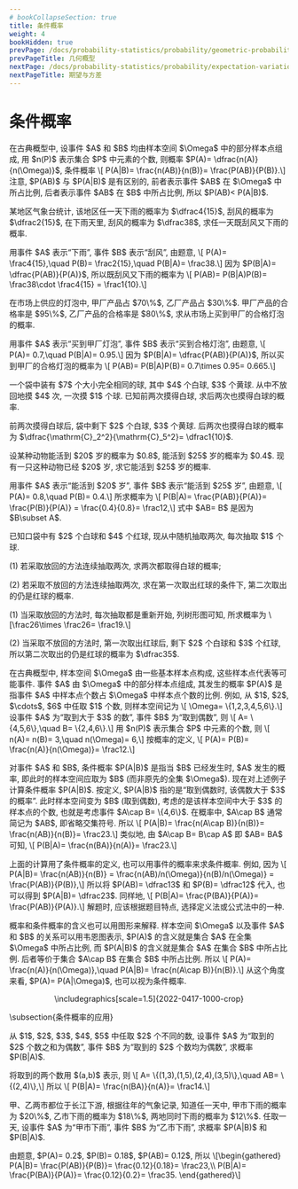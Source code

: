 ```yaml
---
# bookCollapseSection: true
title: 条件概率
weight: 4
bookHidden: true
prevPage: /docs/probability-statistics/probability/geometric-probability
prevPageTitle: 几何概型
nextPage: /docs/probability-statistics/probability/expectation-variation
nextPageTitle: 期望与方差
---
```


# 条件概率

<p>在古典概型中, 设事件 $A$ 和 $B$ 均由样本空间 $\Omega$ 中的部分样本点组成, 用 $n(P)$ 表示集合 $P$ 中元素的个数, 则概率 $P(A)= \dfrac{n(A)}{n(\Omega)}$, 条件概率 \[
    P(A|B)= \frac{n(AB)}{n(B)}= \frac{P(AB)}{P(B)}.\]
注意, $P(AB)$ 与 $P(A|B)$ 是有区别的, 前者表示事件 $AB$ 在 $\Omega$ 中所占比例, 后者表示事件 $AB$ 在 $B$ 中所占比例, 所以 $P(AB)< P(A|B)$.
</p>
<p><myexample>
<p>某地区气象台统计, 该地区任一天下雨的概率为 $\dfrac4{15}$, 刮风的概率为 $\dfrac2{15}$, 在下雨天里, 刮风的概率为 $\dfrac38$, 求任一天既刮风又下雨的概率.
</p>
</myexample>
<mysolution>
    <p>用事件 $A$ 表示“下雨”, 事件 $B$ 表示“刮风”, 由题意, \[
        P(A)= \frac4{15},\quad P(B)= \frac2{15},\quad
        P(B|A)= \frac38.\]
    因为 $P(B|A)= \dfrac{P(AB)}{P(A)}$, 所以既刮风又下雨的概率为 \[
        P(AB)= P(B|A)P(B)= \frac38\cdot \frac4{15}
        = \frac1{10}.\]
</p>
</mysolution>
</p>
<p><myexample>
<p>在市场上供应的灯泡中, 甲厂产品占 $70\%$, 乙厂产品占 $30\%$. 甲厂产品的合格率是 $95\%$, 乙厂产品的合格率是 $80\%$, 求从市场上买到甲厂的合格灯泡的概率.
</p>
</myexample>
<mysolution>
    <p>用事件 $A$ 表示“买到甲厂灯泡”, 事件 $B$ 表示“买到合格灯泡”, 由题意, \[
        P(A)= 0.7,\quad P(B|A)= 0.95.\]
    因为 $P(B|A)= \dfrac{P(AB)}{P(A)}$, 所以买到甲厂的合格灯泡的概率为 \[
        P(AB)= P(B|A)P(B)= 0.7\times 0.95= 0.665.\]
</p>
</mysolution>
</p>
<p><myexample>
<p>一个袋中装有 $7$ 个大小完全相同的球, 其中 $4$ 个白球, $3$ 个黄球. 从中不放回地摸 $4$ 次, 一次摸 $1$ 个球. 已知前两次摸得白球, 求后两次也摸得白球的概率.
</p>
</myexample>
<mysolution>
    <p>前两次摸得白球后, 袋中剩下 $2$ 个白球, $3$ 个黄球. 后两次也摸得白球的概率为 $\dfrac{\mathrm{C}_2^2}{\mathrm{C}_5^2}= \dfrac1{10}$.
</p>
</mysolution>
</p>
<p><myexample>
<p>设某种动物能活到 $20$ 岁的概率为 $0.8$, 能活到 $25$ 岁的概率为 $0.4$. 现有一只这种动物已经 $20$ 岁, 求它能活到 $25$ 岁的概率.
</p>
</myexample>
<mysolution>
    <p>用事件 $A$ 表示“能活到 $20$ 岁”, 事件 $B$ 表示“能活到 $25$ 岁”, 由题意, \[
        P(A)= 0.8,\quad P(B)= 0.4.\]
    所求概率为 \[
        P(B|A)= \frac{P(AB)}{P(A)}= \frac{P(B)}{P(A)}
        = \frac{0.4}{0.8}= \frac12,\]
    式中 $AB= B$ 是因为 $B\subset A$.
</p>
</mysolution>
</p>
<p><myexample>
<p>已知口袋中有 $2$ 个白球和 $4$ 个红球, 现从中随机抽取两次, 每次抽取 $1$ 个球.
</p>
<p>(1) 若采取放回的方法连续抽取两次, 求两次都取得白球的概率;
</p>
<p>(2) 若采取不放回的方法连续抽取两次, 求在第一次取出红球的条件下, 第二次取出的仍是红球的概率.
</p>
</myexample>
<mysolution>
    <p>(1) 当采取放回的方法时, 每次抽取都是重新开始, 列树形图可知, 所求概率为 \[\frac26\times \frac26= \frac19.\]
</p>
<p>(2) 当采取不放回的方法时, 第一次取出红球后, 剩下 $2$ 个白球和 $3$ 个红球, 所以第二次取出的仍是红球的概率为 $\dfrac35$.
</p>
</mysolution>


<p>在古典概型中, 样本空间 $\Omega$ 由一些基本样本点构成, 这些样本点代表等可能事件. 事件 $A$ 由 $\Omega$ 中的部分样本点组成, 其发生的概率 $P(A)$ 是指事件 $A$ 中样本点个数占 $\Omega$ 中样本点个数的比例. 例如, 从 $1$, $2$, $\cdots$, $6$ 中任取 $1$ 个数, 则样本空间记为 \[
    \Omega= \{1,2,3,4,5,6\}.\]
设事件 $A$ 为“取到大于 $3$ 的数”, 事件 $B$ 为“取到偶数”, 则 \[
    A= \{4,5,6\},\quad B= \{2,4,6\}.\]
用 $n(P)$ 表示集合 $P$ 中元素的个数, 则 \[
    n(A)= n(B)= 3,\quad n(\Omega)= 6,\]
按概率的定义, \[
    P(A)= P(B)= \frac{n(A)}{n(\Omega)}= \frac12.\]
</p>
<p>对事件 $A$ 和 $B$, 条件概率 $P(A|B)$ 是指当 $B$ 已经发生时, $A$ 发生的概率, 即此时的样本空间应取为 $B$ (而非原先的全集 $\Omega$). 现在对上述例子计算条件概率 $P(A|B)$. 按定义, $P(A|B)$ 指的是“取到偶数时, 该偶数大于 $3$ 的概率”. 此时样本空间变为 $B$ (取到偶数), 考虑的是该样本空间中大于 $3$ 的样本点的个数, 也就是考虑事件 $A\cap B= \{4,6\}$. 在概率中, $A\cap B$ 通常简记为 $AB$, 即省略交集符号. 所以 \[
    P(A|B)= \frac{n(A\cap B)}{n(B)}= \frac{n(AB)}{n(B)}= \frac23.\]
类似地, 由 $A\cap B= B\cap A$ 即 $AB= BA$ 可知, \[
    P(B|A)= \frac{n(BA)}{n(A)}= \frac23.\]
</p>
<p>上面的计算用了条件概率的定义, 也可以用事件的概率来求条件概率. 例如, 因为 \[
    P(A|B)= \frac{n(AB)}{n(B)}
    = \frac{n(AB)/n(\Omega)}{n(B)/n(\Omega)}
    = \frac{P(AB)}{P(B)},\]
所以将 $P(AB)= \dfrac13$ 和 $P(B)= \dfrac12$ 代入, 也可以得到 $P(A|B)= \dfrac23$. 同样地, \[
    P(B|A)= \frac{P(BA)}{P(A)}= \frac{P(AB)}{P(A)}.\]
解题时, 应该根据题目特点, 选择定义法或公式法中的一种.
</p>
<p>概率和条件概率的含义也可以用图形来解释. 样本空间 $\Omega$ 以及事件 $A$ 和 $B$ 的关系可以用韦恩图表示, $P(A)$ 的含义就是集合 $A$ 在全集 $\Omega$ 中所占比例, 而 $P(A|B)$ 的含义就是集合 $A$ 在集合 $B$ 中所占比例. 后者等价于集合 $A\cap B$ 在集合 $B$ 中所占比例. 所以 \[
    P(A)= \frac{n(A)}{n(\Omega)},\quad
    P(A|B)= \frac{n(A\cap B)}{n(B)}.\]
从这个角度来看, $P(A)= P(A|\Omega)$, 也可以视为条件概率.
</p>
<p><center>
    \includegraphics[scale=1.5]{2022-0417-1000-crop}
</center>
</p>
<p>\subsection{条件概率的应用}
</p>
<p><myexample>
<p>从 $1$, $2$, $3$, $4$, $5$ 中任取 $2$ 个不同的数, 设事件 $A$ 为“取到的 $2$ 个数之和为偶数”, 事件 $B$ 为“取到的 $2$ 个数均为偶数”, 求概率 $P(B|A)$.
</p>
</myexample>
<mysolution>
    <p>将取到的两个数用 $(a,b)$ 表示, 则 \[
        A= \{(1,3),(1,5),(2,4),(3,5)\},\quad 
        AB= \{(2,4)\},\]
    所以 \[
        P(B|A)= \frac{n(BA)}{n(A)}= \frac14.\]
</p>
</mysolution>
</p>
<p><myexample>
<p>甲、乙两市都位于长江下游, 根据往年的气象记录, 知道任一天中, 甲市下雨的概率为 $20\%$, 乙市下雨的概率为 $18\%$, 两地同时下雨的概率为 $12\%$. 任取一天, 设事件 $A$ 为“甲市下雨”, 事件 $B$ 为“乙市下雨”, 求概率 $P(A|B)$ 和 $P(B|A)$.
</p>
</myexample>
<mysolution>
    <p>由题意, $P(A)= 0.2$, $P(B)= 0.18$, $P(AB)= 0.12$, 所以 \[\begin{gathered}
        P(A|B)= \frac{P(AB)}{P(B)}= \frac{0.12}{0.18}= \frac23,\\
        P(B|A)= \frac{P(BA)}{P(A)}= \frac{0.12}{0.2}= \frac35.
    \end{gathered}\]
</p>
</mysolution>
